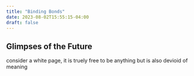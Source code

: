 ```yaml
---
title: "Binding Bonds"
date: 2023-08-02T15:55:15-04:00
draft: false
---
```


## Glimpses of the Future

consider a white page, it is truely free to be anything but is also devioid of meaning





